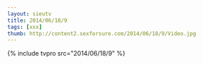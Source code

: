 ```yaml
--- 
layout: sieutv
title: 2014/06/18/9
tags: [xxx]
thumb: http://content2.sexforsure.com/2014/06/18/9/Video.jpg
---
```

{% include tvpro src="2014/06/18/9" %} 
